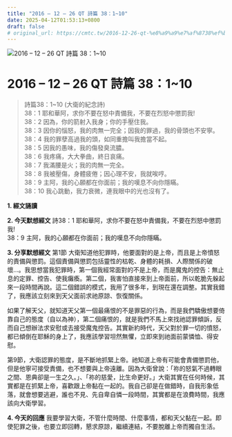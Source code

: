 ```yaml
---
title: "2016 – 12 – 26 QT 詩篇 38：1~10"
date: 2025-04-12T01:53:13+0800
draft: false
# original_url: https://cmtc.tw/2016-12-26-qt-%e8%a9%a9%e7%af%8738%ef%bc%9a110
---
```


![2016 – 12 – 26 QT 詩篇 38：1\~10](/images/qt.jpg   "2016 – 12 – 26 QT 詩篇 38：1\~10")

# 2016 – 12 – 26 QT 詩篇 38：1\~10

> 詩篇38：1\~10 (大衛的紀念詩)  
> 38：1 耶和華阿，求你不要在怒中責備我，不要在烈怒中懲罰我!  
> 38：2 因為，你的箭射入我身；你的手壓住我。  
> 38：3 因你的惱怒，我的肉無一完全；因我的罪過，我的骨頭也不安寧。  
> 38：4 我的罪孽高過我的頭，如同重擔叫我擔當不起。  
> 38：5 因我的愚味，我的傷發臭流膿。  
> 38：6 我疼痛，大大拳曲，終日哀痛。  
> 38：7 我滿腰是火；我的肉無一完全。  
> 38：8 我被壓傷，身體疲倦；因心理不安，我就唉哼。  
> 38：9 主阿，我的心願都在你面前；我的嘆息不向你隱瞞。  
> 38：10 我心跳動，我力衰微，連我眼中的光也沒有了。

**1.  經文誦讀**

**2.  今天默想經文**
詩38：1 耶和華阿，求你不要在怒中責備我，不要在烈怒中懲罰我!  
38：9 主阿，我的心願都在你面前；我的嘆息不向你隱瞞。

**3. 分享默想經文**
第1節 大衛知道他犯罪時，他要面對的是上帝，而且是上帝憤怒的責備與懲罰。這個責備與懲罰包括靈性的枯乾、身體的耗損、人際關係的破壞…。我思想當我犯罪時，第一個我經常面對的不是上帝，而是魔鬼的控告：無止息的定罪、控告、使我癱瘓。第二個，我害怕直接來到上帝面前，所以乾脆先躲起來一段時間再說。這二個錯誤的模式，我用了很多年，到現在還在調整。其實我錯了，我應該立刻來到天父面前求祂原諒、恢復關係。

如果了解天父，就知道天父第一個最痛恨的不是罪惡的行為，而是我們驕傲想要倚靠自己的態度（自以為神），第二個痛恨的，就是我們不馬上來找祂認罪傾訴，反而自己想辦法求安慰或去接受魔鬼控告。其實新約時代，天父對於罪一切的憤怒，都已傾倒在耶穌的身上了，我應該學習坦然無懼，立即來到祂面前蒙憐恤、得安慰。

第9節，大衛認罪的態度，是不斷地抓緊上帝。祂知道上帝有可能會責備懲罰他，但是他寧可接受責備，也不想要與上帝遠離。因為大衛曾說：「祢的怒氣不過轉眼之間、恩典卻是一生之久。」、「祢的慈愛，比生命更好。」大衛其實在任何時候，其實都是在抓緊上帝，喜歡跟上帝黏在一起的。我自己卻是在做錯時，自我形象低落，就會想要逃避，誰也不見、先自卑自憐一段時間，其實都是在浪費時間，我應該向大衛學習。

**4. 今天的回應**
我要學習大衛，不管什麼時間、什麼事情，都和天父黏在一起。即使犯罪之後，也要立即回轉，懇求原諒，繼續連結，不要脫離上帝而獨自生活。
